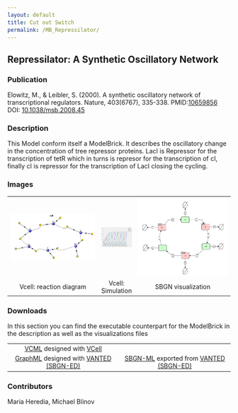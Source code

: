 ```yaml
---
layout: default
title: Cut out Switch
permalink: /MB_Repressilator/
---
```

## Repressilator: A Synthetic Oscillatory Network  

### Publication 

Elowitz, M., & Leibler, S. (2000). A synthetic oscillatory network of transcriptional regulators. Nature, 403(6767), 335-338. 
PMID:<a href="https://www.ncbi.nlm.nih.gov/pubmed/10659856">10659856</a>&ensp; 
DOI: <a href="https://doi: 10.1038/35002125"> 10.1038/msb.2008.45</a><br />

### Description

This Model conform itself a ModelBrick. It describes the oscillatory change in the concentration of tree repressor proteins. LacI is Repressor for the transcription of tetR which in turns is represor for the transcription of cI, finally cI is repressor for the transcription of LacI closing the cycling.
### Images
<center>
 <table> 
 <tr>
  <td align="center" width="280"><a href="https://modelbricks.github.io/images/Vcellimages/repressilator_Vcell_diagram.PNG"><img align="center" src="/images/Vcellimages/repressilator_Vcell_diagram.PNG"/></a></td>
    <td align="center"><a href="https://modelbricks.github.io/images/Vcellimages/repressilator_Vcell_sim1.PNG"><img align="center" src="/images/Vcellimages/repressilator_Vcell_sim1.PNG"/></a></td>
   <td align="center" width="280"><a href="https://modelbricks.github.io/images/SBGNfiles/repressilator_SBGN.PNG"><img align="center" src="/images/SBGNfiles/repressilator_SBGN.PNG" height="180"> </a></td>
 </tr>
 <tr>
  <td align="center"> Vcell: reaction diagram </td>
   <td align="center"> Vcell: Simulation </td>
  <td align="center"> SBGN visualization </td>
   </tr>
 </table>
</center>

### Downloads 

In this section you can find the executable counterpart for the ModelBrick in the description as well as the visualizations files
<center>
<table> 
 <td align="center"><a href="/modelbricks/VCML_SBMLfiles/Elowitz2000_Repressilator_curated.vcml">VCML</a> designed with <a href="http://vcell.org"> VCell</a>  </td> 
 <td align="center"><!-- <a href="/modelbricks/VCML_SBMLfiles/">SBML</a> exported from <a href="http://vcell.org"> VCell</a>  --></td> 
 <tr>
    <td align="center" width="33%"><a href="/modelbricks/SBGNexecutablefiles/repressilatorSBGN.graphml">GraphML</a> designed with <a href="https://immersive-analytics.infotech.monash.edu/vanted/addons/sbgn-ed/">VANTED (SBGN-ED)</a></td>
    <td align="center" width="33%"><a href="/modelbricks/SBGNexecutablefiles/repressilatorSBGN.sbgn">SBGN-ML</a> exported from <a href="https://immersive-analytics.infotech.monash.edu/vanted/addons/sbgn-ed/">VANTED (SBGN-ED)</a></td>
 </tr>
 </table>
 </center>


### Contributors
Maria Heredia, Michael Blinov
 
